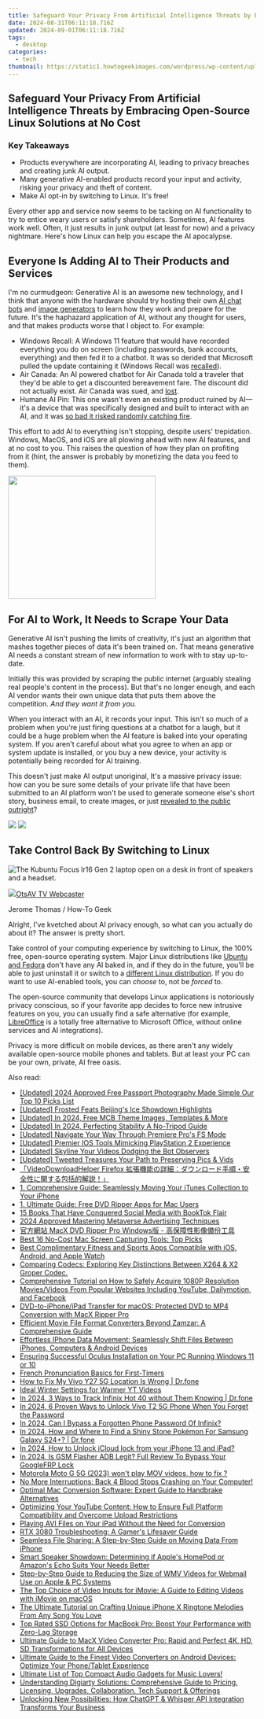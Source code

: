 ```yaml
---
title: Safeguard Your Privacy From Artificial Intelligence Threats by Embracing Open-Source Linux Solutions at No Cost
date: 2024-08-31T06:11:18.716Z
updated: 2024-09-01T06:11:18.716Z
tags:
  - desktop
categories:
  - tech
thumbnail: https://static1.howtogeekimages.com/wordpress/wp-content/uploads/2024/08/the-linux-mascot-tux-wearing-sunglasses-against-a-matrix-style-background.jpg
---
```


## Safeguard Your Privacy From Artificial Intelligence Threats by Embracing Open-Source Linux Solutions at No Cost

### Key Takeaways

* Products everywhere are incorporating AI, leading to privacy breaches and creating junk AI output.
* Many generative AI-enabled products record your input and activity, risking your privacy and theft of content.
* Make AI opt-in by switching to Linux. It's free!

 Every other app and service now seems to be tacking on AI functionality to try to entice weary users or satisfy shareholders. Sometimes, AI features work well. Often, it just results in junk output (at least for now) and a privacy nightmare. Here's how Linux can help you escape the AI apocalypse.

##  Everyone Is Adding AI to Their Products and Services

 I'm no curmudgeon: Generative AI is an awesome new technology, and I think that anyone with the hardware should try hosting their own [AI chat bots](https://facebook-video-content.techidaily.com/updated-whats-new-on-facebook-an-updated-look/) and [image generators](https://screen-recording.techidaily.com/in-2024-odins-legacy-destiny-of-ragnarok/) to learn how they work and prepare for the future. It's the haphazard application of AI, without any thought for users, and that makes products worse that I object to. For example:

* Windows Recall: A Windows 11 feature that would have recorded everything you do on screen (including passwords, bank accounts, everything) and then fed it to a chatbot. It was so derided that Microsoft pulled the update containing it (Windows Recall was [recalled](https://www.theverge.com/2024/6/20/24182350/microsoft-windows-recall-launch-on-arm "https://www.theverge.com/2024/6/20/24182350/microsoft-windows-recall-launch-on-arm")).
* Air Canada: An AI powered chatbot for Air Canada told a traveler that they'd be able to get a discounted bereavement fare. The discount did not actually exist. Air Canada was sued, and [lost](https://lsj.com.au/articles/air-canada-forced-to-honour-chatbot-offer/ "https://lsj.com.au/articles/air-canada-forced-to-honour-chatbot-offer/").
* Humane AI Pin: This one wasn't even an existing product ruined by AI—it's a device that was specifically designed and built to interact with an AI, and it was [so bad it risked randomly catching fire](https://www.wired.com/story/things-keep-getting-worse-for-the-humane-ai-pin/ "https://www.wired.com/story/things-keep-getting-worse-for-the-humane-ai-pin/").

 This effort to add AI to everything isn't stopping, despite users' trepidation. Windows, MacOS, and iOS are all plowing ahead with new AI features, and at no cost to you. This raises the question of how they plan on profiting from it (hint, the answer is probably by monetizing the data you feed to them).

<!-- affiliate ads begin -->
<a href="https://united.elfm.net/c/5597632/748964/4704" target="_top" id="748964"><img src="//a.impactradius-go.com/display-ad/4704-748964" border="0" alt="" width="300" height="250"/></a><img height="0" width="0" src="https://united.elfm.net/i/5597632/748964/4704" style="position:absolute;visibility:hidden;" border="0" />
<!-- affiliate ads end -->
##  For AI to Work, It Needs to Scrape Your Data

 Generative AI isn't pushing the limits of creativity, it's just an algorithm that mashes together pieces of data it's been trained on. That means generative AI needs a constant stream of new information to work with to stay up-to-date.

 Initially this was provided by scraping the public internet (arguably stealing real people's content in the process). But that's no longer enough, and each AI vendor wants their own unique data that puts them above the competition. _And they want it from you._ 

 When you interact with an AI, it records your input. This isn't so much of a problem when you're just firing questions at a chatbot for a laugh, but it could be a huge problem when the AI feature is baked into your operating system. If you aren't careful about what you agree to when an app or system update is installed, or you buy a new device, your activity is potentially being recorded for AI training.

 This doesn't just make AI output unoriginal, It's a massive privacy issue: how can you be sure some details of your private life that have been submitted to an AI platform won't be used to generate someone else's short story, business email, to create images, or just [revealed to the public outright](https://www.businessinsider.com/google-researchers-openai-chatgpt-to-reveal-its-training-data-study-2023-12 "https://www.businessinsider.com/google-researchers-openai-chatgpt-to-reveal-its-training-data-study-2023-12")?

<!-- affiliate ads begin -->
<a href="https://shop.manycam.com/order/checkout.php?PRODS=17727588&QTY=1&AFFILIATE=108875&CART=1"><img src="https://secure.avangate.com/images/merchant/8230bea7d54bcdf99cdfe85cb07313d5/mcaffbanner600x500.png" border="0"></a>
<a href="https://shop.manycam.com/order/checkout.php?PRODS=17727588&QTY=1&AFFILIATE=108875&CART=1"><img src="https://secure.avangate.com/images/merchant/8230bea7d54bcdf99cdfe85cb07313d5/Affiliates_300x250px_valentinesday.png" border="0"></a>
<!-- affiliate ads end -->
##  Take Control Back By Switching to Linux

![The Kubuntu Focus Ir16 Gen 2 laptop open on a desk in front of speakers and a headset.](https://static1.howtogeekimages.com/wordpress/wp-content/uploads/2024/07/53784641964_d7cc9b8262_o.jpg) 

<!-- affiliate ads begin -->
<a href="https://otszone.ots7.com/order/checkout.php?PRODS=4713324&QTY=1&AFFILIATE=108875&CART=1"><img src="https://green.ots7.com/screenshots/OtsAV/OtsAVTV1.90-300x188.jpg" border="0">OtsAV TV Webcaster</a>
<!-- affiliate ads end -->
Jerome Thomas / How-To Geek

 Alright, I've kvetched about AI privacy enough, so what can you actually do about it? The answer is pretty short.

 Take control of your computing experience by switching to Linux, the 100% free, open-source operating system. Major Linux distributions like [Ubuntu and Fedora](https://fox-hovers.techidaily.com/new-how-to-fade-out-audio-in-logic-pro-for-2024/) don't have any AI baked in, and if they do in the future, you'll be able to just uninstall it or switch to a [different Linux distribution](https://facebook-video-recording.techidaily.com/real-time-storytelling-on-the-rise-navigating-and-thriving-in-a-social-media-world-for-2024/). If you do want to use AI-enabled tools, you can _choose_ to, not be _forced_ to.

 The open-source community that develops Linux applications is notoriously privacy conscious, so if your favorite app decides to force new intrusive features on you, you can usually find a safe alternative (for example, [LibreOffice](https://techtrends.techidaily.com/easy-solutions-to-resolve-the-xinput13dll-file-not-found-problem/) is a totally free alternative to Microsoft Office, without online services and AI integrations).

 Privacy is more difficult on mobile devices, as there aren't any widely available open-source mobile phones and tablets. But at least your PC can be your own, private, AI free oasis.

<ins class="adsbygoogle"
     style="display:block"
     data-ad-format="autorelaxed"
     data-ad-client="ca-pub-7571918770474297"
     data-ad-slot="1223367746"></ins>



<ins class="adsbygoogle"
     style="display:block"
     data-ad-client="ca-pub-7571918770474297"
     data-ad-slot="8358498916"
     data-ad-format="auto"
     data-full-width-responsive="true"></ins>

<span class="atpl-alsoreadstyle">Also read:</span>
<div><ul>
<li><a href="https://article-tips.techidaily.com/updated-2024-approved-free-passport-photography-made-simple-our-top-10-picks-list/"><u>[Updated] 2024 Approved  Free Passport Photography Made Simple  Our Top 10 Picks List</u></a></li>
<li><a href="https://some-knowledge.techidaily.com/updated-frosted-feats-beijings-ice-showdown-highlights/"><u>[Updated] Frosted Feats  Beijing's Ice Showdown Highlights</u></a></li>
<li><a href="https://eaxpv-info.techidaily.com/updated-in-2024-free-mcb-theme-images-templates-and-more/"><u>[Updated] In 2024, Free MCB Theme Images, Templates & More</u></a></li>
<li><a href="https://youtube-web.techidaily.com/ed-in-2024-perfecting-stability-a-no-tripod-guide/"><u>[Updated] In 2024, Perfecting Stability  A No-Tripod Guide</u></a></li>
<li><a href="https://extra-skills.techidaily.com/updated-navigate-your-way-through-premiere-pros-fs-mode/"><u>[Updated] Navigate Your Way Through Premiere Pro's FS Mode</u></a></li>
<li><a href="https://digital-screen-recording.techidaily.com/updated-premier-ios-tools-mimicking-playstation-2-experience/"><u>[Updated] Premier IOS Tools Mimicking PlayStation 2 Experience</u></a></li>
<li><a href="https://facebook-video-footage.techidaily.com/updated-skyline-your-videos-dodging-the-bot-observers/"><u>[Updated] Skyline Your Videos  Dodging the Bot Observers</u></a></li>
<li><a href="https://twitter-videos.techidaily.com/updated-tweeted-treasures-your-path-to-preserving-pics-and-vids/"><u>[Updated] Tweeted Treasures  Your Path to Preserving Pics & Vids</u></a></li>
<li><a href="https://some-guidance.techidaily.com/videodownloadhelper-firefox/"><u>「VideoDownloadHelper Firefox 拡張機能の詳細：ダウンロード手順・安全性に関する包括的解説！」</u></a></li>
<li><a href="https://some-guidance.techidaily.com/1-comprehensive-guide-seamlessly-moving-your-itunes-collection-to-your-iphone/"><u>1. Comprehensive Guide: Seamlessly Moving Your iTunes Collection to Your iPhone</u></a></li>
<li><a href="https://some-guidance.techidaily.com/1-ultimate-guide-free-dvd-ripper-apps-for-mac-users/"><u>1. Ultimate Guide: Free DVD Ripper Apps for Mac Users</u></a></li>
<li><a href="https://tiktok-video-recordings.techidaily.com/15-books-that-have-conquered-social-media-with-booktok-flair/"><u>15 Books That Have Conquered Social Media with BookTok Flair</u></a></li>
<li><a href="https://extra-support.techidaily.com/2024-approved-mastering-metaverse-advertising-techniques/"><u>2024 Approved  Mastering Metaverse Advertising Techniques</u></a></li>
<li><a href="https://some-guidance.techidaily.com/1724765510657-macx-dvd-ripper-pro-windows/"><u>官方網站 MacX DVD Ripper Pro Windows版 - 高保障性影像備份工具</u></a></li>
<li><a href="https://some-guidance.techidaily.com/best-16-no-cost-mac-screen-capturing-tools-top-picks/"><u>Best 16 No-Cost Mac Screen Capturing Tools: Top Picks</u></a></li>
<li><a href="https://some-guidance.techidaily.com/best-complimentary-fitness-and-sports-apps-compatible-with-ios-android-and-apple-watch/"><u>Best Complimentary Fitness and Sports Apps Compatible with iOS, Android, and Apple Watch</u></a></li>
<li><a href="https://some-guidance.techidaily.com/comparing-codecs-exploring-key-distinctions-between-x264-and-x2-groper-codec/"><u>Comparing Codecs: Exploring Key Distinctions Between X264 & X2 Groper Codec.</u></a></li>
<li><a href="https://some-guidance.techidaily.com/comprehensive-tutorial-on-how-to-safely-acquire-1080p-resolution-moviesvideos-from-popular-websites-including-youtube-dailymotion-and-facebook/"><u>Comprehensive Tutorial on How to Safely Acquire 1080P Resolution Movies/Videos From Popular Websites Including YouTube, Dailymotion, and Facebook</u></a></li>
<li><a href="https://some-guidance.techidaily.com/dvd-to-iphoneipad-transfer-for-macos-protected-dvd-to-mp4-conversion-with-macx-ripper-pro/"><u>DVD-to-iPhone/iPad Transfer for macOS: Protected DVD to MP4 Conversion with MacX Ripper Pro</u></a></li>
<li><a href="https://some-guidance.techidaily.com/efficient-movie-file-format-converters-beyond-zamzar-a-comprehensive-guide/"><u>Efficient Movie File Format Converters Beyond Zamzar: A Comprehensive Guide</u></a></li>
<li><a href="https://some-guidance.techidaily.com/effortless-iphone-data-movement-seamlessly-shift-files-between-iphones-computers-and-android-devices/"><u>Effortless IPhone Data Movement: Seamlessly Shift Files Between iPhones, Computers & Android Devices</u></a></li>
<li><a href="https://techidaily.com/ensuring-successful-oculus-installation-on-your-pc-running-windows-11-or-10/"><u>Ensuring Successful Oculus Installation on Your PC Running Windows 11 or 10</u></a></li>
<li><a href="https://mondly-stories.techidaily.com/french-pronunciation-basics-for-first-timers/"><u>French Pronunciation Basics for First-Timers</u></a></li>
<li><a href="https://fake-location.techidaily.com/how-to-fix-my-vivo-y27-5g-location-is-wrong-drfone-by-drfone-virtual-android/"><u>How to Fix My Vivo Y27 5G Location Is Wrong | Dr.fone</u></a></li>
<li><a href="https://youtube-docs.techidaily.com/-winter-settings-for-warmer-yt-videos/"><u>Ideal Winter Settings for Warmer YT Videos</u></a></li>
<li><a href="https://android-location-track.techidaily.com/in-2024-3-ways-to-track-infinix-hot-40-without-them-knowing-drfone-by-drfone-virtual-android/"><u>In 2024, 3 Ways to Track Infinix Hot 40 without Them Knowing | Dr.fone</u></a></li>
<li><a href="https://android-unlock.techidaily.com/in-2024-6-proven-ways-to-unlock-vivo-t2-5g-phone-when-you-forget-the-password-by-drfone-android/"><u>In 2024, 6 Proven Ways to Unlock Vivo T2 5G Phone When You Forget the Password</u></a></li>
<li><a href="https://unlock-android.techidaily.com/in-2024-can-i-bypass-a-forgotten-phone-password-of-infinix-by-drfone-android/"><u>In 2024, Can I Bypass a Forgotten Phone Password Of Infinix?</u></a></li>
<li><a href="https://change-location.techidaily.com/in-2024-how-and-where-to-find-a-shiny-stone-pokemon-for-samsung-galaxy-s24plus-drfone-by-drfone-virtual-android/"><u>In 2024, How and Where to Find a Shiny Stone Pokémon For Samsung Galaxy S24+? | Dr.fone</u></a></li>
<li><a href="https://activate-lock.techidaily.com/in-2024-how-to-unlock-icloud-lock-from-your-iphone-13-and-ipad-by-drfone-ios/"><u>In 2024, How to Unlock iCloud lock from your iPhone 13 and iPad?</u></a></li>
<li><a href="https://bypass-frp.techidaily.com/in-2024-is-gsm-flasher-adb-legit-full-review-to-bypass-your-googlefrp-lock-by-drfone-android/"><u>In 2024, Is GSM Flasher ADB Legit? Full Review To Bypass Your GoogleFRP Lock</u></a></li>
<li><a href="https://review-topics.techidaily.com/motorola-moto-g-5g-2023-won-t-play-mov-videos-how-to-fix-by-aiseesoft-video-converter-play-mov-on-android/"><u>Motorola Moto G 5G (2023) won't play MOV videos, how to fix ?</u></a></li>
<li><a href="https://win-solutions.techidaily.com/no-more-interruptions-back-4-blood-stops-crashing-on-your-computer/"><u>No More Interruptions: Back 4 Blood Stops Crashing on Your Computer!</u></a></li>
<li><a href="https://some-guidance.techidaily.com/optimal-mac-conversion-software-expert-guide-to-handbrake-alternatives/"><u>Optimal Mac Conversion Software: Expert Guide to Handbrake Alternatives</u></a></li>
<li><a href="https://some-guidance.techidaily.com/optimizing-your-youtube-content-how-to-ensure-full-platform-compatibility-and-overcome-upload-restrictions/"><u>Optimizing Your YouTube Content: How to Ensure Full Platform Compatibility and Overcome Upload Restrictions</u></a></li>
<li><a href="https://some-guidance.techidaily.com/playing-avi-files-on-your-ipad-without-the-need-for-conversion/"><u>Playing AVI Files on Your iPad Without the Need for Conversion</u></a></li>
<li><a href="https://network-issues.techidaily.com/rtx-3080-troubleshooting-a-gamers-lifesaver-guide/"><u>RTX 3080 Troubleshooting: A Gamer's Lifesaver Guide</u></a></li>
<li><a href="https://some-guidance.techidaily.com/seamless-file-sharing-a-step-by-step-guide-on-moving-data-from-iphone/"><u>Seamless File Sharing: A Step-by-Step Guide on Moving Data From iPhone</u></a></li>
<li><a href="https://some-guidance.techidaily.com/smart-speaker-showdown-determining-if-apples-homepod-or-amazons-echo-suits-your-needs-better/"><u>Smart Speaker Showdown: Determining if Apple's HomePod or Amazon's Echo Suits Your Needs Better</u></a></li>
<li><a href="https://some-guidance.techidaily.com/step-by-step-guide-to-reducing-the-size-of-wmv-videos-for-webmail-use-on-apple-and-pc-systems/"><u>Step-by-Step Guide to Reducing the Size of WMV Videos for Webmail Use on Apple & PC Systems</u></a></li>
<li><a href="https://some-guidance.techidaily.com/the-top-choice-of-video-inputs-for-imovie-a-guide-to-editing-videos-with-imovie-on-macos/"><u>The Top Choice of Video Inputs for iMovie: A Guide to Editing Videos with iMovie on macOS</u></a></li>
<li><a href="https://some-guidance.techidaily.com/the-ultimate-tutorial-on-crafting-unique-iphone-x-ringtone-melodies-from-any-song-you-love/"><u>The Ultimate Tutorial on Crafting Unique iPhone X Ringtone Melodies From Any Song You Love</u></a></li>
<li><a href="https://some-guidance.techidaily.com/top-rated-ssd-options-for-macbook-pro-boost-your-performance-with-zero-lag-storage/"><u>Top Rated SSD Options for MacBook Pro: Boost Your Performance with Zero-Lag Storage</u></a></li>
<li><a href="https://some-guidance.techidaily.com/ultimate-guide-to-macx-video-converter-pro-rapid-and-perfect-4k-hd-sd-transformations-for-all-devices/"><u>Ultimate Guide to MacX Video Converter Pro: Rapid and Perfect 4K, HD, SD Transformations for All Devices</u></a></li>
<li><a href="https://some-guidance.techidaily.com/ultimate-guide-to-the-finest-video-converters-on-android-devices-optimize-your-phonetablet-experience/"><u>Ultimate Guide to the Finest Video Converters on Android Devices: Optimize Your Phone/Tablet Experience</u></a></li>
<li><a href="https://some-guidance.techidaily.com/ultimate-list-of-top-compact-audio-gadgets-for-music-lovers/"><u>Ultimate List of Top Compact Audio Gadgets for Music Lovers!</u></a></li>
<li><a href="https://some-guidance.techidaily.com/understanding-digiarty-solutions-comprehensive-guide-to-pricing-licensing-upgrades-collaboration-tech-support-and-offerings/"><u>Understanding Digiarty Solutions: Comprehensive Guide to Pricing, Licensing, Upgrades, Collaboration, Tech Support & Offerings</u></a></li>
<li><a href="https://tech-revival.techidaily.com/unlocking-new-possibilities-how-chatgpt-and-whisper-api-integration-transforms-your-business/"><u>Unlocking New Possibilities: How ChatGPT & Whisper API Integration Transforms Your Business</u></a></li>
</ul></div>
